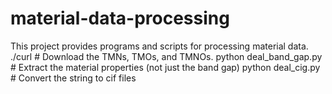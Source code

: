 # material-data-processing
This project provides programs and scripts for processing material data.
./curl # Download the TMNs, TMOs, and TMNOs.
python deal_band_gap.py # Extract the material properties (not just the band gap)
python deal_cig.py # Convert the string to cif files
